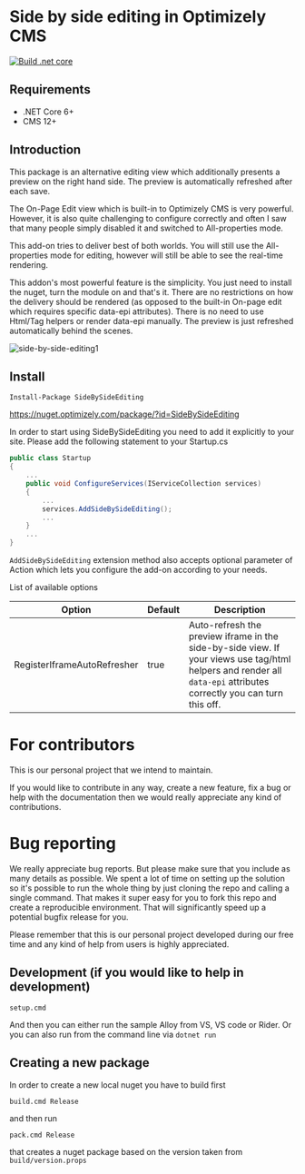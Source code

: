 # Side by side editing in Optimizely CMS

[![Build .net core](https://github.com/barteksekula/side-by-side-editing/actions/workflows/side-by-side-editing.yml/badge.svg)](https://github.com/barteksekula/side-by-side-editing/actions/workflows/side-by-side-editing.yml)

## Requirements

* .NET Core 6+
* CMS 12+

## Introduction

This package is an alternative editing view which additionally presents a preview on the right hand side.
The preview is automatically refreshed after each save.

The On-Page Edit view which is built-in to Optimizely CMS is very powerful. 
However, it is also quite challenging to configure correctly and often I saw that many people simply disabled it and switched to All-properties mode.

This add-on tries to deliver best of both worlds.
You will still use the All-properties mode for editing, however will still be able to see the real-time rendering.

This addon's most powerful feature is the simplicity. You just need to install the nuget, turn the module on and that's it.
There are no restrictions on how the delivery should be rendered (as opposed to the built-in On-page edit which requires specific data-epi attributes).
There is no need to use Html/Tag helpers or render data-epi manually.
The preview is just refreshed automatically behind the scenes.

![side-by-side-editing1](assets/docsimages/side-by-side-editing1.gif "Side by side editing")

## Install

```
Install-Package SideBySideEditing
```

https://nuget.optimizely.com/package/?id=SideBySideEditing

In order to start using SideBySideEditing you need to add it explicitly to your site.
Please add the following statement to your Startup.cs

```csharp
public class Startup
{
    ...
    public void ConfigureServices(IServiceCollection services)
    {
        ...
        services.AddSideBySideEditing();
        ...
    }
    ...
}
```

`AddSideBySideEditing` extension method also accepts optional parameter of Action<SideBySideEditingOptions> which
lets you configure the add-on according to your needs.

List of available options

 | Option        | Default           | Description  |
 | ---- | ---- | ---- |
 | RegisterIframeAutoRefresher | true | Auto-refresh the preview iframe in the side-by-side view. If your views use tag/html helpers and render all `data-epi` attributes correctly you can turn this off. |

# For contributors

This is our personal project that we intend to maintain.

If you would like to contribute in any way, create a new feature, fix a bug or help with the documentation then we would really appreciate any kind of contributions.

# Bug reporting

We really appreciate bug reports. But please make sure that you include as many details as possible.
We spent a lot of time on setting up the solution so it's possible to run the whole thing by just cloning the repo and
calling a single command.
That makes it super easy for you to fork this repo and create a reproducible environment.
That will significantly speed up a potential bugfix release for you.

Please remember that this is our personal project developed during our free time and any kind of help from
users is highly appreciated.

## Development (if you would like to help in development)

```console
setup.cmd
```

And then you can either run the sample Alloy from VS, VS code or Rider. Or you can also run from the command line via `dotnet run`

## Creating a new package

In order to create a new local nuget you have to build first

```console
build.cmd Release
```

and then run

```console
pack.cmd Release
```
that creates a nuget package based on the version taken from `build/version.props`
